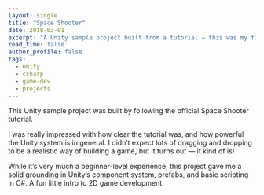 ```yaml
---
layout: single
title: "Space Shooter"
date: 2018-03-01
excerpt: "A Unity sample project built from a tutorial — this was my first hands-on look at using Unity for 2D game development, and it was more capable than I expected."
read_time: false
author_profile: false
tags:
  - unity
  - csharp
  - game-dev
  - projects
---
```

This Unity sample project was built by following the official Space Shooter tutorial.

I was really impressed with how clear the tutorial was, and how powerful the Unity system is in general. I didn’t expect lots of dragging and dropping to be a realistic way of building a game, but it turns out — it kind of is!

While it’s very much a beginner-level experience, this project gave me a solid grounding in Unity’s component system, prefabs, and basic scripting in C#. A fun little intro to 2D game development.
